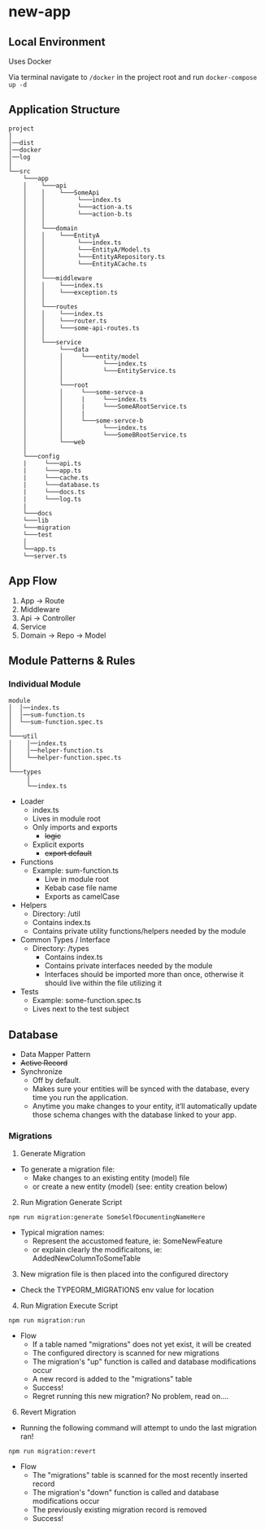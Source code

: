 # new-app

## Local Environment

Uses Docker

Via terminal navigate to `/docker` in the project root and run `docker-compose up -d`

## Application Structure

```
project
│
│──dist
│──docker
│──log
│
└──src
    └───app
    │    └───api
    │    │    └───SomeApi
    │    │         └───index.ts
    │    │         └───action-a.ts
    │    │         └───action-b.ts
    │    │
    │    └───domain
    │    │    └───EntityA
    │    │         └───index.ts
    │    │         └───EntityA/Model.ts
    │    │         └───EntityARepository.ts
    │    │         └───EntityACache.ts
    │    │
    │    └───middleware
    │    │    └───index.ts
    │    │    └───exception.ts
    │    │
    │    └───routes
    │    │    └───index.ts
    │    │    └───router.ts
    │    │    └───some-api-routes.ts
    │    │
    │    └───service
    │         └───data
    │         │     └───entity/model
    │         │           └───index.ts
    │         │           └───EntityService.ts
    │         │
    │         └───root
    │         │     └───some-servce-a
    │         │     |     └───index.ts
    │         │     |     └───SomeARootService.ts
    │         │     |
    │         │     └───some-servce-b
    │         │           └───index.ts
    │         │           └───SomeBRootService.ts
    │         └───web
    │
    └───config
    |     └───api.ts
    |     └───app.ts
    |     └───cache.ts
    |     └───database.ts
    |     └───docs.ts
    |     └───log.ts
    |
    └───docs
    └───lib
    └───migration
    └───test
    │
    └──app.ts
    └──server.ts
```

## App Flow

1. App -> Route
2. Middleware
3. Api -> Controller
4. Service
5. Domain -> Repo -> Model

## Module Patterns & Rules

### Individual Module

```
module
│  │──index.ts
│  │──sum-function.ts
│  └──sum-function.spec.ts
│
└───util
│    │──index.ts
│    │──helper-function.ts
│    └──helper-function.spec.ts
│
└───types
     │
     └──index.ts
```

- Loader
  - index.ts
  - Lives in module root
  - Only imports and exports
    - ~~logic~~
  - Explicit exports
    - ~~export default~~
- Functions
  - Example: sum-function.ts
    - Live in module root
    - Kebab case file name
    - Exports as camelCase
- Helpers
  - Directory: /util
  - Contains index.ts
  - Contains private utility functions/helpers needed by the module
- Common Types / Interface
  - Directory: /types
    - Contains index.ts
    - Contains private interfaces needed by the module
    - Interfaces should be imported more than once, otherwise it should live within the file utilizing it
- Tests
  - Example: some-function.spec.ts
  - Lives next to the test subject

## Database

- Data Mapper Pattern
- ~~Active Record~~
- Synchronize
  - Off by default.
  - Makes sure your entities will be synced with the database, every time you run the application.
  - Anytime you make changes to your entity, it’ll automatically update those schema changes with the database linked to your app.

### Migrations

1. Generate Migration

- To generate a migration file:
  - Make changes to an existing entity (model) file
  - or create a new entity (model) (see: entity creation below)

2. Run Migration Generate Script

```
npm run migration:generate SomeSelfDocumentingNameHere
```

- Typical migration names:
  - Represent the accustomed feature, ie: SomeNewFeature
  - or explain clearly the modificaitons, ie: AddedNewColumnToSomeTable

3. New migration file is then placed into the configured directory

- Check the TYPEORM_MIGRATIONS env value for location

4. Run Migration Execute Script

```
npm run migration:run
```

- Flow
  - If a table named "migrations" does not yet exist, it will be created
  - The configured directory is scanned for new migrations
  - The migration's "up" function is called and database modifications occur
  - A new record is added to the "migrations" table
  - Success!
  - Regret running this new migration? No problem, read on....

6. Revert Migration

- Running the following command will attempt to undo the last migration ran!

```
npm run migration:revert
```

- Flow
  - The "migrations" table is scanned for the most recently inserted record
  - The migration's "down" function is called and database modifications occur
  - The previously existing migration record is removed
  - Success!
